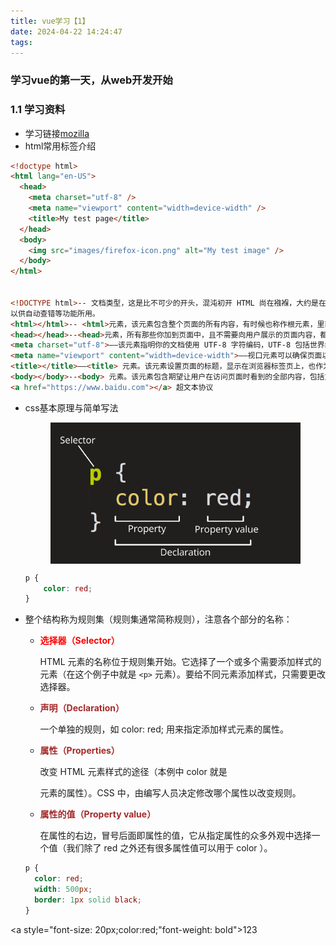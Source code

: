 ```yaml
---
title: vue学习【1】
date: 2024-04-22 14:24:47
tags:
---
```

### 学习vue的第一天，从web开发开始
### 1.1 学习资料
* 学习链接[mozilla](https://developer.mozilla.org/zh-CN/docs/Web/JavaScript)
* html常用标签介绍
```html
<!doctype html>
<html lang="en-US">
  <head>
    <meta charset="utf-8" />
    <meta name="viewport" content="width=device-width" />
    <title>My test page</title>
  </head>
  <body>
    <img src="images/firefox-icon.png" alt="My test image" />
  </body>
</html>


<!DOCTYPE html>-- 文档类型，这是比不可少的开头，混沌初开 HTML 尚在襁褓，大约是在1991-1992年，这个元素是用来关联HTML编写规范。
以供自动查错等功能所用。
<html></html>-- <html>元素，该元素包含整个页面的所有内容，有时候也称作根元素，里面包含`lang`属性，写明了页面的主要语种
<head></head>--<head>元素，所有那些你加到页面中，且不需要向用户展示的页面内容，都以这个元素为容器。其中包含诸如提供给搜索引擎的关键字和页面描述、用于设置页面样式的 CSS、字符集声明等等。
<meta charset="utf-8">——该元素指明你的文档使用 UTF-8 字符编码，UTF-8 包括世界绝大多数书写语言的字符。它基本上可以处理任何文本内容。以它为编码还可以避免以后出现某些问题，没有理由再选用其他编码。
<meta name="viewport" content="width=device-width">——视口元素可以确保页面以视口宽度进行渲染，避免移动端浏览器上因页面过宽导致缩放。
<title></title>——<title> 元素。该元素设置页面的标题，显示在浏览器标签页上，也作为收藏网页的描述文字。
<body></body>--<body> 元素。该元素包含期望让用户在访问页面时看到的全部内容，包括文本、图像、视频、游戏、可播放的音轨或其他内容。
<a href="https://www.baidu.com"></a> 超文本协议
```
* css基本原理与简单写法
  <div style="display: flex; justify-content: center">
      <img src="vue学习【1】/40ae6b37.png" width="400"  alt="css标签写法说明"/>
  </div>

  ```css
  p {
      color: red;
  }
  ```

* 整个结构称为规则集（规则集通常简称规则），注意各个部分的名称：
  * **<p style="color:red">选择器（Selector）</p>**
    HTML 元素的名称位于规则集开始。它选择了一个或多个需要添加样式的元素（在这个例子中就是 `<p>` 元素）。要给不同元素添加样式，只需要更改选择器。

  * **<p style="color: brown">声明（Declaration）</p>**
  一个单独的规则，如 color: red; 用来指定添加样式元素的属性。
  * **<p style="color: brown">属性（Properties）</p>**
  改变 HTML 元素样式的途径（本例中 color 就是 <p> 元素的属性）。CSS 中，由编写人员决定修改哪个属性以改变规则。
  * **<p style="color: brown">属性的值（Property value）</p>**
  在属性的右边，冒号后面即属性的值，它从指定属性的众多外观中选择一个值（我们除了 red 之外还有很多属性值可以用于 color ）。
 
  ```css
  p {
    color: red;
    width: 500px;
    border: 1px solid black;
  }
  
  ```

<a style="font-size: 20px;color:red;"font-weight: bold">123</a>



